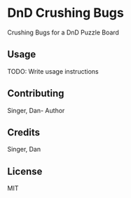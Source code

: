 # DnD Crushing Bugs 

Crushing Bugs for a DnD Puzzle Board  

## Usage

TODO: Write usage instructions  

## Contributing  

Singer, Dan- Author  

## Credits

Singer, Dan  

## License  

MIT  